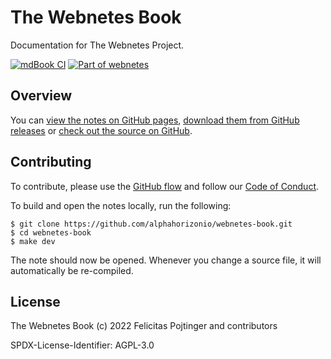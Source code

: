 # The Webnetes Book

Documentation for The Webnetes Project.

[![mdBook CI](https://github.com/alphahorizonio/webnetes-book/actions/workflows/mdbook.yaml/badge.svg)](https://github.com/alphahorizonio/webnetes-book/actions/workflows/mdbook.yaml)
[![Part of webnetes](https://img.shields.io/badge/Part%20of-webnetes-black)](https://webnetes.dev/)

## Overview

You can [view the notes on GitHub pages](https://alphahorizonio.github.io/webnetes-book/), [download them from GitHub releases](https://github.com/alphahorizonio/webnetes-book/releases/latest) or [check out the source on GitHub](https://github.com/alphahorizonio/webnetes-book).

## Contributing

To contribute, please use the [GitHub flow](https://guides.github.com/introduction/flow/) and follow our [Code of Conduct](./CODE_OF_CONDUCT.md).

To build and open the notes locally, run the following:

```shell
$ git clone https://github.com/alphahorizonio/webnetes-book.git
$ cd webnetes-book
$ make dev
```

The note should now be opened. Whenever you change a source file, it will automatically be re-compiled.

## License

The Webnetes Book (c) 2022 Felicitas Pojtinger and contributors

SPDX-License-Identifier: AGPL-3.0
